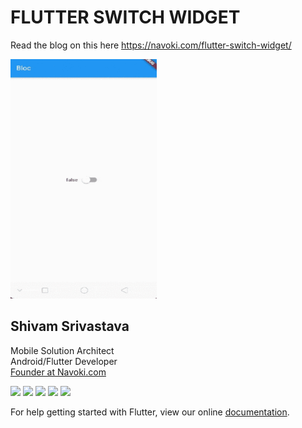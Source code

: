 # FLUTTER SWITCH WIDGET
Read the blog on this here https://navoki.com/flutter-switch-widget/

<img src="https://github.com/theshivamlko/flutter_switch_widget/blob/master/example.gif?raw=true"/>



## Shivam Srivastava
Mobile Solution Architect</br>
Android/Flutter Developer</br>
<a href="https://navoki.com">Founder at Navoki.com</a></br>

<a href="https://twitter.com/theshivamlko"><img src="https://navoki.com/wp-content/uploads/2020/04/twitter-icon.png" width="60"></a>
<a href="https://medium.com/@theshivamlko"><img src="https://navoki.com/wp-content/uploads/2020/04/medium-icon.png" width="60"></a>
<a href="https://linkedin.com/in/theshivamlko"><img src="https://navoki.com/wp-content/uploads/2020/04/linkedin-icon.png" width="60"></a>
<a href="https://instagram.com/theshivamlko"><img src="https://navoki.com/wp-content/uploads/2020/04/instagram-icon.png" width="60"></a>
<a href="https://facebook.com/shivamlove11"><img src="https://navoki.com/wp-content/uploads/2020/04/facebook-icon.png" width="60"></a>


For help getting started with Flutter, view our online
[documentation](https://flutter.dev/docs/get-started/install).
